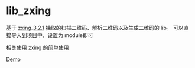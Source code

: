 # lib_zxing
基于 [zxing_3.2.1](https://github.com/zxing/zxing) 抽取的扫描二维码、解析二维码以及生成二维码的 lib。
可以直接导入到项目中，设置为 module即可

相关使用
[zxing 的简单使用](http://www.cnlgming.com/2016/07/23/zxing%E7%9A%84%E7%AE%80%E5%8D%95%E4%BD%BF%E7%94%A8/)

[Demo](https://github.com/cnLGMing/AndroidDemo/tree/master/zxingDemo)
